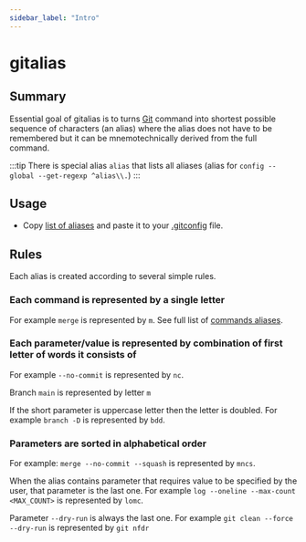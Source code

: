```yaml
---
sidebar_label: "Intro"
---
```


# gitalias

## Summary

Essential goal of gitalias is to turns [Git](https://git-scm.com/) command into shortest possible sequence of characters (an alias) where the alias does not have to be remembered but it can be mnemotechnically derived from the full command.

:::tip
There is special alias `alias` that lists all aliases (alias for `config --global --get-regexp ^alias\\.`)
:::

## Usage

- Copy [list of aliases](https://raw.githubusercontent.com/JosefPihrt/gitalias/main/alias.gitconfig) and paste it to your [.gitconfig](https://git-scm.com/docs/git-config) file.

## Rules

Each alias is created according to several simple rules.

### Each command is represented by a single letter

For example `merge`  is represented by `m`.
See full list of [commands aliases](commands-aliases).

### Each parameter/value is represented by combination of first letter of words it consists of

For example `--no-commit` is represented by `nc`.

Branch `main` is represented by letter `m`

If the short parameter is uppercase letter then the letter is doubled.
For example `branch -D` is represented by `bdd`.

### Parameters are sorted in alphabetical order

For example: `merge --no-commit --squash` is represented by `mncs`.

When the alias contains parameter that requires value to be specified by the user, that parameter is the last one.
For example `log --oneline --max-count <MAX_COUNT>` is represented by `lomc`.

Parameter `--dry-run` is always the last one.
For example  `git clean --force --dry-run` is represented by `git nfdr`